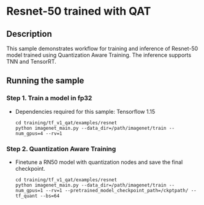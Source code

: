 # Resnet-50 trained with QAT

## Description
This sample demonstrates workflow for training and inference of Resnet-50 model trained using Quantization Aware Training. The inference supports TNN and TensorRT.

## Running the sample

### Step 1. Train a model in fp32
 - Dependencies required for this sample: Tensorflow 1.15

    ```
    cd training/tf_v1_qat/examples/resnet
    python imagenet_main.py --data_dir=/path/imagenet/train --num_gpus=4 --rv=1
    ```

### Step 2. Quantization Aware Training
  - Finetune a RN50 model with quantization nodes and save the final checkpoint.

    ```
    cd training/tf_v1_qat/examples/resnet
    python imagenet_main.py --data_dir=/path/imagenet/train --num_gpus=1 --rv=1 --pretrained_model_checkpoint_path=/ckptpath/ --tf_quant --bs=64
    ```